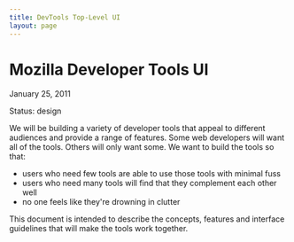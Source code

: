 ```yaml
---
title: DevTools Top-Level UI
layout: page
---
```


# Mozilla Developer Tools UI #

January 25, 2011

Status: design

We will be building a variety of developer tools that appeal to different 
audiences and provide a range of features. Some web developers will want
all of the tools. Others will only want some. We want to build the tools
so that:

* users who need few tools are able to use those tools with minimal fuss
* users who need many tools will find that they complement each other well
* no one feels like they're drowning in clutter

This document is intended to describe the concepts, features and interface
guidelines that will make the tools work together.